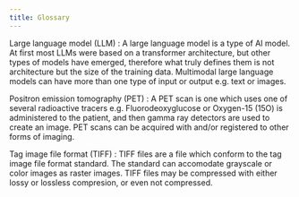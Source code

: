 ```yaml
---
title: Glossary
---
```


Large language model (LLM)
: A large language model is a type of AI model. At first most LLMs were based on a transformer architecture, but other types of models have emerged, therefore what truly defines them is not architecture but the size of the training data. Multimodal large language models can have more than one type of input or output e.g. text or images.

Positron emission tomography (PET)
: A PET scan is one which uses one of several radioactive tracers e.g. Fluorodeoxyglucose or 
Oxygen-15 (15O) is administered to the patient, and then gamma ray detectors are used to create an image. PET scans can be acquired with and/or registered to other forms of imaging. 

Tag image file format (TIFF)
: TIFF files are a file which conform to the tag image file format standard. The standard can accomodate grayscale or color images as raster images. TIFF files may be compressed with either lossy or lossless compresion, or even not compressed. 
